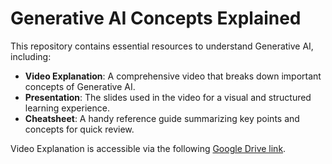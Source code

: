 # Generative AI Concepts Explained

This repository contains essential resources to understand Generative AI, including:

- **Video Explanation**: A comprehensive video that breaks down important concepts of Generative AI.
- **Presentation**: The slides used in the video for a visual and structured learning experience.
- **Cheatsheet**: A handy reference guide summarizing key points and concepts for quick review.

Video Explanation is accessible via the following [Google Drive link](https://drive.google.com/drive/u/4/folders/13Mag6FUXg_DGwlzj7klx8GMMWA6agA7x).
